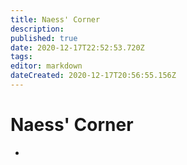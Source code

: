 ```yaml
---
title: Naess' Corner
description: 
published: true
date: 2020-12-17T22:52:53.720Z
tags: 
editor: markdown
dateCreated: 2020-12-17T20:56:55.156Z
---
```


# Naess' Corner

- 